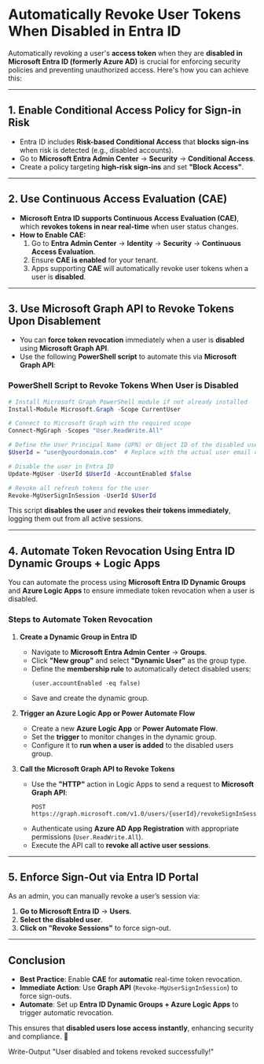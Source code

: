 # **Automatically Revoke User Tokens When Disabled in Entra ID**

Automatically revoking a user's **access token** when they are **disabled in Microsoft Entra ID (formerly Azure AD)** is crucial for enforcing security policies and preventing unauthorized access. Here's how you can achieve this:

---

## **1. Enable Conditional Access Policy for Sign-in Risk**
- Entra ID includes **Risk-based Conditional Access** that **blocks sign-ins** when risk is detected (e.g., disabled accounts).
- Go to **Microsoft Entra Admin Center** → **Security** → **Conditional Access**.
- Create a policy targeting **high-risk sign-ins** and set **"Block Access"**.

---

## **2. Use Continuous Access Evaluation (CAE)**
- **Microsoft Entra ID supports Continuous Access Evaluation (CAE)**, which **revokes tokens in near real-time** when user status changes.
- **How to Enable CAE:**
  1. Go to **Entra Admin Center** → **Identity** → **Security** → **Continuous Access Evaluation**.
  2. Ensure **CAE is enabled** for your tenant.
  3. Apps supporting **CAE** will automatically revoke user tokens when a user is **disabled**.

---

## **3. Use Microsoft Graph API to Revoke Tokens Upon Disablement**
- You can **force token revocation** immediately when a user is **disabled** using **Microsoft Graph API**.
- Use the following **PowerShell script** to automate this via **Microsoft Graph API**:

### **PowerShell Script to Revoke Tokens When User is Disabled**
```powershell
# Install Microsoft Graph PowerShell module if not already installed
Install-Module Microsoft.Graph -Scope CurrentUser

# Connect to Microsoft Graph with the required scope
Connect-MgGraph -Scopes "User.ReadWrite.All"

# Define the User Principal Name (UPN) or Object ID of the disabled user
$UserId = "user@yourdomain.com"  # Replace with the actual user email or object ID

# Disable the user in Entra ID
Update-MgUser -UserId $UserId -AccountEnabled $false

# Revoke all refresh tokens for the user
Revoke-MgUserSignInSession -UserId $UserId
```
This script **disables the user** and **revokes their tokens immediately**, logging them out from all active sessions.

---

## **4. Automate Token Revocation Using Entra ID Dynamic Groups + Logic Apps**
You can automate the process using **Microsoft Entra ID Dynamic Groups** and **Azure Logic Apps** to ensure immediate token revocation when a user is disabled.

### **Steps to Automate Token Revocation**
1. **Create a Dynamic Group in Entra ID**  
   - Navigate to **Microsoft Entra Admin Center** → **Groups**.
   - Click **"New group"** and select **"Dynamic User"** as the group type.
   - Define the **membership rule** to automatically detect disabled users:
     ```plaintext
     (user.accountEnabled -eq false)
     ```
   - Save and create the dynamic group.

2. **Trigger an Azure Logic App or Power Automate Flow**  
   - Create a new **Azure Logic App** or **Power Automate Flow**.
   - Set the **trigger** to monitor changes in the dynamic group.
   - Configure it to **run when a user is added** to the disabled users group.

3. **Call the Microsoft Graph API to Revoke Tokens**  
   - Use the **"HTTP"** action in Logic Apps to send a request to **Microsoft Graph API**:
     ```http
     POST https://graph.microsoft.com/v1.0/users/{userId}/revokeSignInSessions
     ```
   - Authenticate using **Azure AD App Registration** with appropriate permissions (`User.ReadWrite.All`).
   - Execute the API call to **revoke all active user sessions**.

---

## **5. Enforce Sign-Out via Entra ID Portal**
As an admin, you can manually revoke a user’s session via:

1. **Go to Microsoft Entra ID** → **Users**.
2. **Select the disabled user**.
3. **Click on "Revoke Sessions"** to force sign-out.

---

## **Conclusion**
- **Best Practice**: Enable **CAE** for **automatic** real-time token revocation.
- **Immediate Action**: Use **Graph API** (`Revoke-MgUserSignInSession`) to force sign-outs.
- **Automate**: Set up **Entra ID Dynamic Groups + Azure Logic Apps** to trigger automatic revocation.

This ensures that **disabled users lose access instantly**, enhancing security and compliance. 🚀

Write-Output "User disabled and tokens revoked successfully!"
